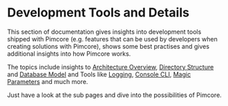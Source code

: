 # Development Tools and Details

This section of documentation gives insights into development tools shipped with Pimcore (e.g. features
that can be used by developers when creating solutions with Pimcore), shows some best practises 
and gives additional insights into how Pimcore works. 

The topics include insights to [Architecture Overview](./01_Architecture_Overview.md), 
[Directory Structure](./03_Detailed_Directories_Structure.md) and [Database Model](./05_Database_Model.md) 
and Tools like [Logging](./07_Logging), [Console CLI](./11_Console_CLI), [Magic Parameters](./15_Magic_Parameters)
and much more. 

Just have a look at the sub pages and dive into the possibilities of Pimcore. 

